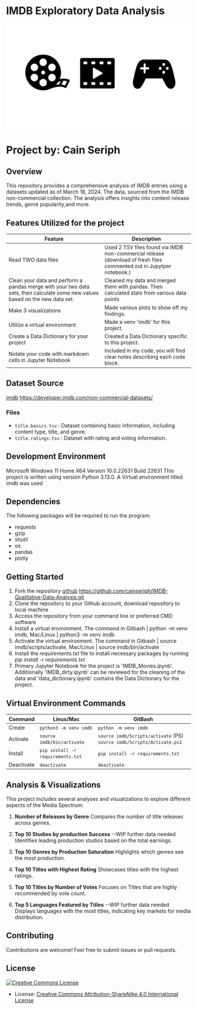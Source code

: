 # IMDB Exploratory Data Analysis
![image info](resource/hero.jpg)
# Project by: Cain Seriph

## Overview
This repository provides a comprehensive analysis of IMDB entries using a datasets updated as of March 18, 2024. The data, sourced from the IMDB non-commercial collection. The analysis offers insights into content release trends, genre popularity,and more.

## Features Utilized for the project

  | Feature        | Description                           |
  |----------------|---------------------------------------|
  | Read TWO data files| Used 2 TSV files found via IMDB non-commercial release (download of fresh files commented out in Jupytper notebook.)|
  | Clean your data and perform a pandas merge with your two data sets, then calculate some new values based on the new data set.      | Cleaned my data and merged them with pandas. Then calculated stats from various data points |
  | Make 3 visualizations | Made various plots to show off my findings. |
  | Utilize a virtual environment      | Made a venv 'imdb' for this project. |
  | Create a Data Dictionary for your project | Created a Data Dictionary specific to this project. |
  | Notate your code with markdown cells in Jupyter Notebook | Included in my code, you will find clear notes describing each code block. |

## Dataset Source
[imdb](https://developer.imdb.com/non-commercial-datasets/) https://developer.imdb.com/non-commercial-datasets/

### Files
- `title.basics.tsv` : Dataset containing basic information, including content type, title, and genre.
- `title.ratings.tsv` : Dataset with rating and voting information.

## Development Environment
Microsoft Windows 11 Home X64 Version 10.0.22631 Build 22631
This project is written using version Python 3.13.0.
A Virtual environment titled imdb was used

## Dependencies 
 The following packages will be required to run the program: 
- requests
- gzip
- shutil
- os
- pandas 
- plotly  

## Getting Started
 
1. Fork the repository [github](https://github.com/cainseriph/IMDB-Qualitative-Data-Analysis.git) https://github.com/cainseriph/IMDB-Qualitative-Data-Analysis.git
2. Clone the repository to your Github account, download repository to local machine
3. Access the repository from your command line or preferred CMD software
4. Install a virtual environment. The command in Gitbash | python -m venv imdb, Mac/Linux | python3 -m venv imdb
5. Activate the virtual environment. The command in Gitbash | source imdb/scripts/activate, Mac/Linux | source imdb/bin/activate
6. Install the *requirements.txt* file to install necessary packages by running *pip install -r requirements.txt* 
7. Primary Jupyter Notebook for the project is 'IMDB_Movies.ipynb'. Additionally 'IMDB_dirty.ipynb' can be reviewed for the cleaning of the data and 'data_dictionary.ipynb' contains the Data Dictionary for the project.

## Virtual Environment Commands

| Command | Linux/Mac | GitBash |
|---------|-----------|---------|
| Create | `python3 -m venv imdb` | `python -m venv imdb` |
| Activate | `source imdb/bin/activate` | `source imdb/Scripts/activate` (PS)  `source imdb/Scripts/Activate.ps1` |
| Install | `pip install -r requirements.txt` | `pip install -r requirements.txt` |
| Deactivate | `deactivate` | `deactivate` |

## Analysis & Visualizations
This project includes several analyses and visualizations to explore different aspects of the Media Spectrum:

1. **Number of Releases by Genre**
Compares the number of title releases across genres.

2. **Top 10 Studios by production Success** --WIP further data needed
Identifies leading production studios based on the total earnings.

3. **Top 10 Genres by Production Saturation** 
Highlights which genres see the most production.

4. **Top 10 Titles with Highest Rating**
Showcases titles with the highest ratings.

5. **Top 10 Titles by Number of Votes**
Focuses on Titles that are highly recommended by vote count.

6. **Top 5 Languages Featured by Titles** --WIP further data needed
Displays languages with the most titles, indicating key markets for media distribution.

## Contributing
Contributions are welcome! Feel free to submit issues or pull requests.


## License

<a rel="license" href="LICENSE"><img alt="Creative Commons License" style="border-width:0" src="https://mirrors.creativecommons.org/presskit/buttons/88x31/svg/by-sa.svg" /></a>

- License: [Creative Commons Attribution-ShareAlike 4.0 International License](LICENSE)